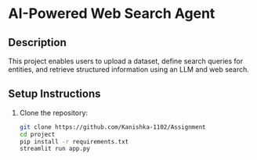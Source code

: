 # AI-Powered Web Search Agent

## Description
This project enables users to upload a dataset, define search queries for entities, and retrieve structured information using an LLM and web search.

## Setup Instructions

1. Clone the repository:
   ```bash
   git clone https://github.com/Kanishka-1102/Assignment
   cd project
   pip install -r requirements.txt
   streamlit run app.py


